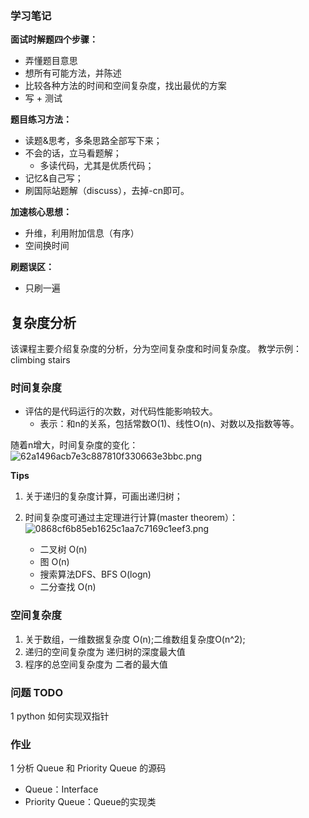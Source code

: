 

### 学习笔记

**面试时解题四个步骤：**
- 弄懂题目意思
- 想所有可能方法，并陈述
- 比较各种方法的时间和空间复杂度，找出最优的方案
- 写 + 测试

**题目练习方法：**
- 读题&思考，多条思路全部写下来；
- 不会的话，立马看题解；
    - 多读代码，尤其是优质代码；
- 记忆&自己写；
- 刷国际站题解（discuss），去掉-cn即可。

**加速核心思想：**
- 升维，利用附加信息（有序）
- 空间换时间

**刷题误区：**
- 只刷一遍

## 复杂度分析
该课程主要介绍复杂度的分析，分为空间复杂度和时间复杂度。
教学示例：climbing stairs

### 时间复杂度
- 评估的是代码运行的次数，对代码性能影响较大。
    - 表示：和n的关系，包括常数O(1)、线性O(n)、对数以及指数等等。

随着n增大，时间复杂度的变化：
![62a1496acb7e3c887810f330663e3bbc.png](evernotecid://19F582B4-8D95-4C07-A16B-4B46BF46857F/appyinxiangcom/11473862/ENResource/p526)

**Tips**
1. 关于递归的复杂度计算，可画出递归树；
2. 时间复杂度可通过主定理进行计算(master theorem）：
![0868cf6b85eb1625c1aa7c7169c1eef3.png](evernotecid://19F582B4-8D95-4C07-A16B-4B46BF46857F/appyinxiangcom/11473862/ENResource/p527)

    - 二叉树 O(n)
    - 图 O(n)
    - 搜索算法DFS、BFS O(logn)
    - 二分查找 O(n)
    
    
### 空间复杂度
1. 关于数组，一维数据复杂度 O(n);二维数组复杂度O(n^2);
2. 递归的空间复杂度为 递归树的深度最大值
3. 程序的总空间复杂度为 二者的最大值

### 问题 TODO
1 python 如何实现双指针

### 作业
1 分析 Queue 和 Priority Queue 的源码
- Queue：Interface
- Priority Queue：Queue的实现类
